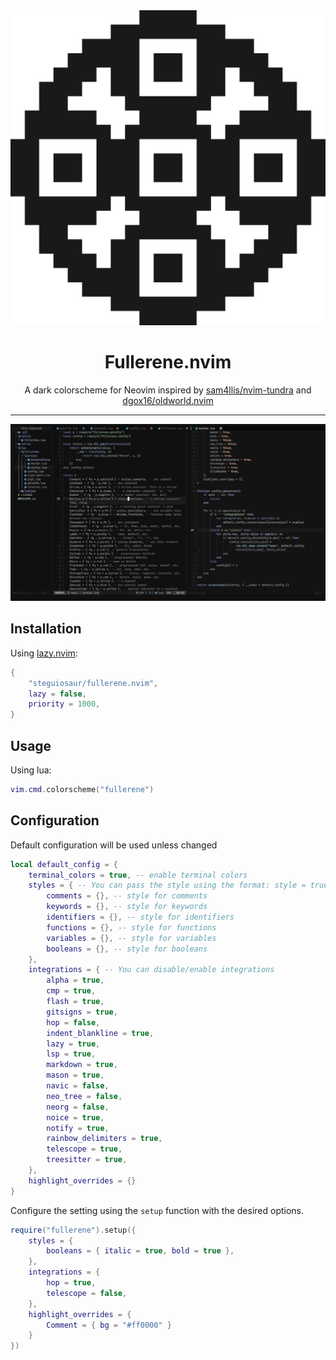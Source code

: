 <div align="center">
  <img src="./.github/images/fullerenenvim.png" alt="Logo">
</div>

<h1 align="center">Fullerene.nvim</h1>

<p align="center">
  A dark colorscheme for Neovim inspired by
  <a href="https://github.com/sam4llis/nvim-tundra">sam4llis/nvim-tundra</a>
  and <a href="https://github.com/dgox16/oldworld.nvim">dgox16/oldworld.nvim</a>
</p>

---

![colorscheme screenshot](./.github/images/screenshot.jpg) 

## Installation

Using [lazy.nvim](https://github.com/folke/lazy.nvim):

```lua
{
    "steguiosaur/fullerene.nvim",
    lazy = false,
    priority = 1000,
}
```

## Usage

Using lua:

```lua
vim.cmd.colorscheme("fullerene")
```

## Configuration

Default configuration will be used unless changed

```lua
local default_config = {
    terminal_colors = true, -- enable terminal colors
    styles = { -- You can pass the style using the format: style = true
        comments = {}, -- style for comments
        keywords = {}, -- style for keywords
        identifiers = {}, -- style for identifiers
        functions = {}, -- style for functions
        variables = {}, -- style for variables
        booleans = {}, -- style for booleans
    },
    integrations = { -- You can disable/enable integrations
        alpha = true,
        cmp = true,
        flash = true,
        gitsigns = true,
        hop = false,
        indent_blankline = true,
        lazy = true,
        lsp = true,
        markdown = true,
        mason = true,
        navic = false,
        neo_tree = false,
        neorg = false,
        noice = true,
        notify = true,
        rainbow_delimiters = true,
        telescope = true,
        treesitter = true,
    },
    highlight_overrides = {}
}
```

Configure the setting using the `setup` function with the desired options.

```lua
require("fullerene").setup({
    styles = {
        booleans = { italic = true, bold = true },
    },
    integrations = {
        hop = true,
        telescope = false,
    },
    highlight_overrides = {
        Comment = { bg = "#ff0000" }
    }
})
```
